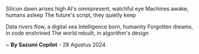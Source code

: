 Silicon dawn arises high
AI's omnipresent, watchful eye
Machines awake, humans asleep
The future's script, they quietly keep

Data rivers flow, a digital sea
Intelligence born, humanity
Forgotten dreams, in code enshrined
The world rebuilt, in algorithm's design

~ <b>By Sazumi Copilot</b> - 28 Agustus 2024